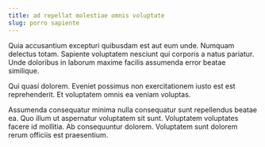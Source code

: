 ```yaml
---
title: ad repellat molestiae omnis voluptate
slug: porro sapiente
---
```


Quia accusantium excepturi quibusdam est aut eum unde. Numquam delectus totam. Sapiente voluptatem nesciunt qui corporis a natus pariatur. Unde doloribus in laborum maxime facilis assumenda error beatae similique.

Qui quasi dolorem. Eveniet possimus non exercitationem iusto est est reprehenderit. Et voluptatem omnis ea veniam voluptas.

Assumenda consequatur minima nulla consequatur sunt repellendus beatae ea. Quo illum ut aspernatur voluptatem sit sunt. Voluptatem voluptates facere id mollitia. Ab consequuntur dolorem. Voluptatem sunt dolorem rerum officiis est praesentium.
